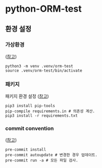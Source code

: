 # python-ORM-test

## 환경 설정

### 가상환경

([참고](https://docs.python.org/3/library/venv.html))

```Shell
python3 -m venv .venv/orm-test
source .venv/orm-test/bin/activate
```

### 패키지

패키지 환경 설정 ([참고](https://medium.com/packagr/using-pip-compile-to-manage-dependencies-in-your-python-packages-8451b21a949e))

```Shell
pip3 install pip-tools
pip-compile requirements.in # 의존성 계산.
pip3 install -r requirements.txt
```

### commit convention

([참고](https://sxxk2.tistory.com/18?category=1085044))

```Shell
pre-commit install
pre-commit autoupdate # 변경한 경우 업데이트.
pre-commit run -a # 모든 파일 검사.
```

